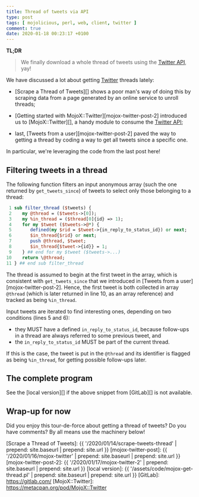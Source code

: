 ```yaml
---
title: Thread of tweets via API
type: post
tags: [ mojolicious, perl, web, client, twitter ]
comment: true
date: 2020-01-18 00:23:17 +0100
---
```


**TL;DR**

> We finally download a whole thread of tweets using the [Twitter API][], yay!

We have discussed a lot about getting [Twitter][] threads lately:

- [Scrape a Thread of Tweets][] shows a poor man's way of doing this by
scraping data from a page generated by an online service to unroll threads;

- [Getting started with MojoX::Twitter][mojox-twitter-post-2] introduced us to [MojoX::Twitter][], a handy module to consume the [Twitter API][];

- last, [Tweets from a user][mojox-twitter-post-2] paved the way to getting a
thread by coding a way to get all tweets since a specific one.

In particular, we're leveraging the code from the last post here!

## Filtering tweets in a thread

The following function filters an input anonymous array (such the one returned
by `get_tweets_since`) of tweets to select only those belonging to a thread:

```perl
 1 sub filter_thread ($tweets) {
 2    my @thread = ($tweets->[0]);
 3    my %in_thread = ($thread[0]{id} => 1);
 4    for my $tweet ($tweets->@*) {
 5       defined(my $rid = $tweet->{in_reply_to_status_id}) or next;
 6       $in_thread{$rid} or next;
 7       push @thread, $tweet;
 8       $in_thread{$tweet->{id}} = 1;
 9    } ## end for my $tweet ($tweets->...)
10    return \@thread;
11 } ## end sub filter_thread
```

The thread is assumed to begin at the first tweet in the array, which is
consistent with `get_tweets_since` that we introduced in [Tweets from a
user][mojox-twitter-post-2]. Hence, the first tweet is both collected in
array `@thread` (which is later returned in line 10, as an array reference)
and tracked as being `%in_thread`.

Input tweets are iterated to find interesting ones, depending on two
conditions (lines 5 and 6):

- they MUST have a defined `in_reply_to_status_id`, because follow-ups in a
  thread are always referred to some previous tweet, and
- the `in_reply_to_status_id` MUST be part of the current thread.

If this is the case, the tweet is put in the `@thread` and its identifier is
flagged as being `%in_thread`, for getting possible follow-ups later.


## The complete program

<script src="https://gitlab.com/polettix/notechs/snippets/1930737.js"></script>

See the [local version][] if the above snippet from [GitLab][] is not available.

## Wrap-up for now

Did you enjoy this tour-de-force about getting a thread of tweets? Do you
have comments? By all means use the machinery below!


[Twitter]: https://twitter.com/
[Twitter API]: https://developer.twitter.com/
[Scrape a Thread of Tweets]: {{ '/2020/01/14/scrape-tweets-thread' | prepend: site.baseurl | prepend: site.url }}
[mojox-twitter-post]: {{ '/2020/01/16/mojox-twitter' | prepend: site.baseurl | prepend: site.url }}
[mojox-twitter-post-2]: {{ '/2020/01/17/mojox-twitter-2' | prepend: site.baseurl | prepend: site.url }}
[local version]: {{ '/assets/code/mojox-get-thread.pl' | prepend: site.baseurl | prepend: site.url }}
[GitLab]: https://gitlab.com/
[MojoX::Twitter]: https://metacpan.org/pod/MojoX::Twitter
